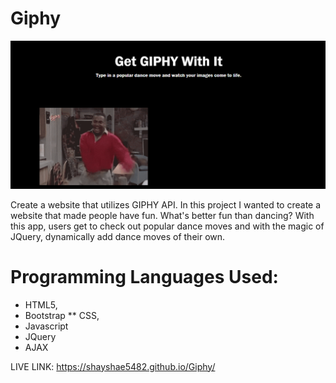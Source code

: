 # Giphy

![](https://github.com/shayshae5482/Giphy/blob/master/assets/images/giphy-readme.PNG)

Create a website that utilizes GIPHY API. In this project I wanted to create a website that made people have fun. What's better fun than dancing? With this app, users get to check out popular dance moves and with the magic of JQuery, dynamically add dance moves of their own. 



# Programming Languages Used:
* HTML5,
* Bootstrap
** CSS,
* Javascript
* JQuery
* AJAX

LIVE LINK: https://shayshae5482.github.io/Giphy/
